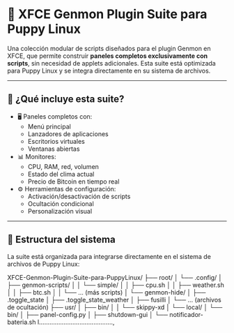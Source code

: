 # 🐾 XFCE Genmon Plugin Suite para Puppy Linux

Una colección modular de scripts diseñados para el plugin Genmon en XFCE, que permite construir **paneles completos exclusivamente con scripts**, sin necesidad de applets adicionales. Esta suite está optimizada para Puppy Linux y se integra directamente en su sistema de archivos.

---

## 🧩 ¿Qué incluye esta suite?

- 🖥️ Paneles completos con:
  - Menú principal  
  - Lanzadores de aplicaciones  
  - Escritorios virtuales  
  - Ventanas abiertas  
- 📊 Monitores:
  - CPU, RAM, red, volumen  
  - Estado del clima actual  
  - Precio de Bitcoin en tiempo real  
- ⚙️ Herramientas de configuración:
  - Activación/desactivación de scripts  
  - Ocultación condicional  
  - Personalización visual  

---

## 📂 Estructura del sistema

La suite está organizada para integrarse directamente en el sistema de archivos de Puppy Linux:

XFCE-Genmon-Plugin-Suite-para-PuppyLinux/
├── root/
│   └── .config/
│       ├── genmon-scripts/
│       │   └── simple/
│       │       ├── cpu.sh
│       │       ├── weather.sh
│       │       ├── btc.sh
│       │       └── ... (más scripts)
│       └── genmon-hide/
│           ├── .toggle_state
│           ├── .toggle_state_weather
│           ├── fusilli
│           └── ... (archivos de ocultación)
├── usr/
│   ├── bin/
│   │   └── skippy-xd
│   └── local/
│       └── bin/
│           ├── panel-config.py
│           ├── shutdown-gui
│           └── notificador-bateria.sh
l..........................................,

